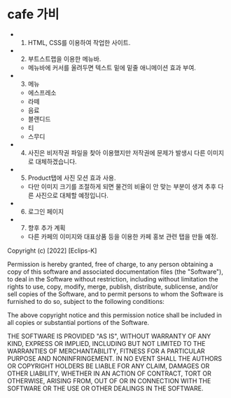 # cafe 가비

- 1. HTML, CSS를 이용하여 작업한 사이트.

- 2. 부트스트랩을 이용한 메뉴바.

  - 메뉴바에 커서를 올려두면 텍스트 밑에 밑줄 애니메이션 효과 부여.

- 3. 메뉴

  - 에스프레소
  - 라떼
  - 음료
  - 블랜디드
  - 티
  - 스무디

- 4. 사진은 비저작권 파일을 찾아 이용했지만 저작권에 문제가 발생시 다른 이미지로 대체하겠습니다.

- 5. Product탭에 사진 모션 효과 사용.

  - 다만 이미지 크기를 조절하게 되면 물건의 비율이 안 맞는 부분이 생겨 추후 다른 사진으로 대체할 예정입니다.

- 6. 로그인 페이지

- 7. 향후 추가 계획
  - 다른 카페의 이미지와 대표상품 등을 이용한 카페 홍보 관련 탭을 만들 예정.

Copyright (c) [2022] [Eclips-K]

Permission is hereby granted, free of charge, to any person obtaining a copy
of this software and associated documentation files (the "Software"), to deal
in the Software without restriction, including without limitation the rights
to use, copy, modify, merge, publish, distribute, sublicense, and/or sell
copies of the Software, and to permit persons to whom the Software is
furnished to do so, subject to the following conditions:

The above copyright notice and this permission notice shall be included in all
copies or substantial portions of the Software.

THE SOFTWARE IS PROVIDED "AS IS", WITHOUT WARRANTY OF ANY KIND, EXPRESS OR
IMPLIED, INCLUDING BUT NOT LIMITED TO THE WARRANTIES OF MERCHANTABILITY,
FITNESS FOR A PARTICULAR PURPOSE AND NONINFRINGEMENT. IN NO EVENT SHALL THE
AUTHORS OR COPYRIGHT HOLDERS BE LIABLE FOR ANY CLAIM, DAMAGES OR OTHER
LIABILITY, WHETHER IN AN ACTION OF CONTRACT, TORT OR OTHERWISE, ARISING FROM,
OUT OF OR IN CONNECTION WITH THE SOFTWARE OR THE USE OR OTHER DEALINGS IN THE
SOFTWARE.
